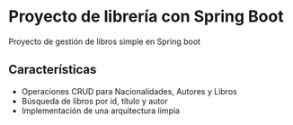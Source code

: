 # Proyecto de librería con Spring Boot
Proyecto de gestión de libros simple en Spring boot

## Características
- Operaciones CRUD para Nacionalidades, Autores y Libros
- Búsqueda de libros por id, título y autor
- Implementación de una arquitectura limpia
